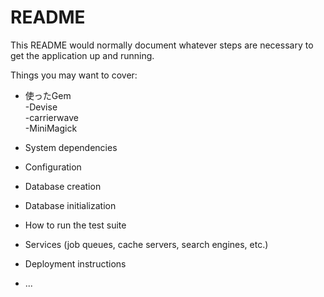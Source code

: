 # README

This README would normally document whatever steps are necessary to get the
application up and running.

Things you may want to cover:

* 使ったGem <br>
  -Devise <br>
  -carrierwave <br>
  -MiniMagick
  
* System dependencies

* Configuration

* Database creation

* Database initialization

* How to run the test suite

* Services (job queues, cache servers, search engines, etc.)

* Deployment instructions

* ...
